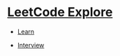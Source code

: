 # [LeetCode Explore](https://leetcode.com/explore)


- [Learn](https://leetcode.com/explore/learn)

- [Interview](https://leetcode.com/explore/interview)
